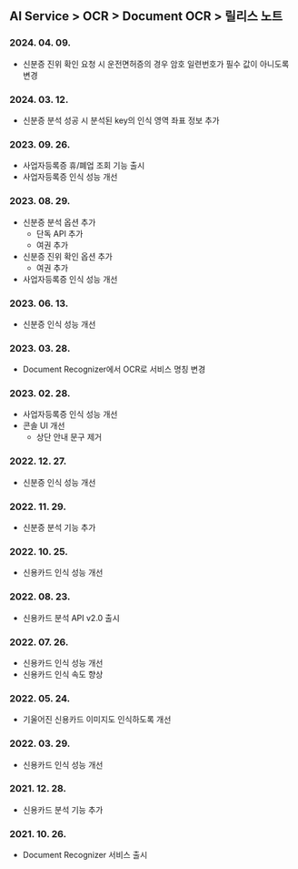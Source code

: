 ## AI Service > OCR > Document OCR > 릴리스 노트

### 2024. 04. 09.
* 신분증 진위 확인 요청 시 운전면허증의 경우 암호 일련번호가 필수 값이 아니도록 변경

### 2024. 03. 12.
* 신분증 분석 성공 시 분석된 key의 인식 영역 좌표 정보 추가 

### 2023. 09. 26.
* 사업자등록증 휴/폐업 조회 기능 출시
* 사업자등록증 인식 성능 개선

### 2023. 08. 29.
* 신분증 분석 옵션 추가
    * 단독 API 추가
    * 여권 추가
* 신분증 진위 확인 옵션 추가
    * 여권 추가
* 사업자등록증 인식 성능 개선

### 2023. 06. 13.
* 신분증 인식 성능 개선

### 2023. 03. 28.
* Document Recognizer에서 OCR로 서비스 명칭 변경

### 2023. 02. 28.
* 사업자등록증 인식 성능 개선
* 콘솔 UI 개선
    * 상단 안내 문구 제거

### 2022. 12. 27.
* 신분증 인식 성능 개선

### 2022. 11. 29.
* 신분증 분석 기능 추가

### 2022. 10. 25.
* 신용카드 인식 성능 개선

### 2022. 08. 23.
* 신용카드 분석 API v2.0 출시

### 2022. 07. 26.
* 신용카드 인식 성능 개선
* 신용카드 인식 속도 향상

### 2022. 05. 24.
* 기울어진 신용카드 이미지도 인식하도록 개선

### 2022. 03. 29.
* 신용카드 인식 성능 개선

### 2021. 12. 28.
* 신용카드 분석 기능 추가

### 2021. 10. 26.
* Document Recognizer 서비스 출시